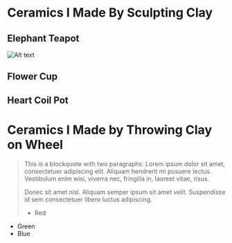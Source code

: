 Ceramics I Made By Sculpting Clay
================================================

Elephant Teapot
-------------
![Alt text](3D1A8DC0-1644-498E-8FA7-38849AA1C541.JPG)


Flower Cup
-------------

Heart Coil Pot
-------------

Ceramics I Made by Throwing Clay on Wheel
============================================


> This is a blockquote with two paragraphs. Lorem ipsum dolor sit amet,
> consectetuer adipiscing elit. Aliquam hendrerit mi posuere lectus.
> Vestibulum enim wisi, viverra nec, fringilla in, laoreet vitae, risus.
> 
> Donec sit amet nisl. Aliquam semper ipsum sit amet velit. Suspendisse
> id sem consectetuer libero luctus adipiscing.
> *   Red
*   Green
*   Blue

